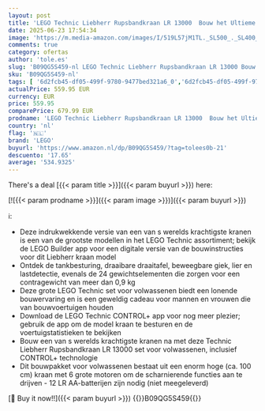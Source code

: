 ```yaml
---
layout: post
title: 'LEGO Technic Liebherr Rupsbandkraan LR 13000  Bouw het Ultieme op Afstand Bestuurbare Voertuig  Inclusief CONTROL+ App  Liersysteem en Beweegbare Giek  Grote Kraan Bouwpakket voor Volwassenen 42146'
date: 2025-06-23 17:54:34
image: 'https://m.media-amazon.com/images/I/519L57jM1TL._SL500_._SL400_.jpg'
comments: true
category: ofertas
author: 'tole.es'
slug: 'B09QG5S459-nl LEGO Technic Liebherr Rupsbandkraan LR 13000 Bouw het...'
sku: 'B09QG5S459-nl'
tags: [ '6d2fcb45-df05-499f-9780-9477bed321a6_0','6d2fcb45-df05-499f-9780-9477bed321a6_5201','6d2fcb45-df05-499f-9780-9477bed321a6_5301','8','Arborist Merchandising Root','Bouw- & constructiespeelgoed','LEGO','Self Service','Special Features Stores','Speelgoed & spellen','Speelgoedbouwsets','lego','🇳🇱', ]
actualPrice: 559.95 EUR
currency: EUR
price: 559.95
comparePrice: 679.99 EUR
prodname: 'LEGO Technic Liebherr Rupsbandkraan LR 13000  Bouw het Ultieme op Afstand Bestuurbare Voertuig  Inclusief CONTROL+ App  Liersysteem en Beweegbare Giek  Grote Kraan Bouwpakket voor Volwassenen 42146'
country: 'nl'
flag: '🇳🇱'
brand: 'LEGO'
buyurl: 'https://www.amazon.nl/dp/B09QG5S459/?tag=tolees0b-21'
descuento: '17.65'
average: '534.9325'
---
```


There's a deal [{{< param title >}}]({{< param buyurl >}})  here:

[![{{< param prodname >}}]({{< param image >}})]({{< param buyurl >}})

ℹ️:

- Deze indrukwekkende versie van een van s werelds krachtigste kranen is een van de grootste modellen in het LEGO Technic assortiment; bekijk de LEGO Builder app voor een digitale versie van de bouwinstructies voor dit Liebherr kraan model
- Ontdek de tankbesturing, draaibare draaitafel, beweegbare giek, lier en lastdetectie, evenals de 24 gewichtselementen die zorgen voor een contragewicht van meer dan 0,9 kg
- Deze grote LEGO Technic set voor volwassenen biedt een lonende bouwervaring en is een geweldig cadeau voor mannen en vrouwen die van bouwvoertuigen houden
- Download de LEGO Technic CONTROL+ app voor nog meer plezier; gebruik de app om de model kraan te besturen en de voertuigstatistieken te bekijken
- Bouw een van s werelds krachtigste kranen na met deze Technic Liebherr Rupsbandkraan LR 13000 set voor volwassenen, inclusief CONTROL+ technologie
- Dit bouwpakket voor volwassenen bestaat uit een enorm hoge (ca. 100 cm) kraan met 6 grote motoren om de scharnierende functies aan te drijven - 12 LR AA-batterijen zijn nodig (niet meegeleverd)

[🛒 Buy it now!!]({{< param buyurl >}})
{{<world>}}B09QG5S459{{</world>}}

